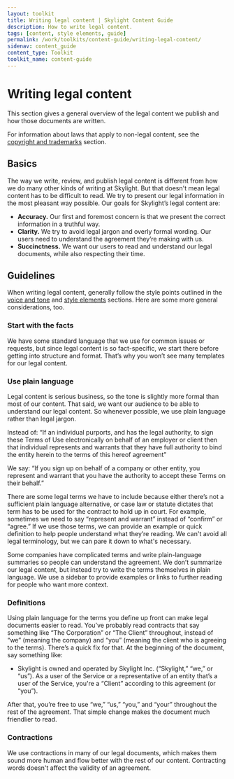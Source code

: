 ```yaml
---
layout: toolkit
title: Writing legal content | Skylight Content Guide
description: How to write legal content.
tags: [content, style elements, guide]
permalink: /work/toolkits/content-guide/writing-legal-content/
sidenav: content_guide
content_type: Toolkit
toolkit_name: content-guide
---
```


# Writing legal content

This section gives a general overview of the legal content we publish and how those documents are written.

For information about laws that apply to non-legal content, see the [copyright and trademarks](/work/toolkits/content-guide/copyright-and-trademarks/) section.


## Basics

The way we write, review, and publish legal content is different from how we do many other kinds of writing at Skylight. But that doesn't mean legal content has to be difficult to read. We try to present our legal information in the most pleasant way possible. Our goals for Skylight’s legal content are:

* **Accuracy.** Our first and foremost concern is that we present the correct information in a truthful way.
* **Clarity.** We try to avoid legal jargon and overly formal wording. Our users need to understand the agreement they’re making with us.
* **Succinctness.** We want our users to read and understand our legal documents, while also respecting their time.


## Guidelines

When writing legal content, generally follow the style points outlined in the [voice and tone](#heading=h.8m6mnoqhx8sz) and [style elements](/work/toolkits/content-guide/style-elements/) sections. Here are some more general considerations, too.


### Start with the facts

We have some standard language that we use for common issues or requests, but since legal content is so fact-specific, we start there before getting into structure and format. That’s why you won’t see many templates for our legal content.


### Use plain language

Legal content is serious business, so the tone is slightly more formal than most of our content. That said, we want our audience to be able to understand our legal content. So whenever possible, we use plain language rather than legal jargon.

Instead of: “If an individual purports, and has the legal authority, to sign these Terms of Use electronically on behalf of an employer or client then that individual represents and warrants that they have full authority to bind the entity herein to the terms of this hereof agreement”

We say: “If you sign up on behalf of a company or other entity, you represent and warrant that you have the authority to accept these Terms on their behalf.”

There are some legal terms we have to include because either there’s not a sufficient plain language alternative, or case law or statute dictates that term has to be used for the contract to hold up in court. For example, sometimes we need to say “represent and warrant” instead of “confirm” or “agree.” If we use those terms, we can provide an example or quick definition to help people understand what they’re reading. We can't avoid all legal terminology, but we can pare it down to what's necessary.

Some companies have complicated terms and write plain-language summaries so people can understand the agreement. We don’t summarize our legal content, but instead try to write the terms themselves in plain language. We use a sidebar to provide examples or links to further reading for people who want more context.


### Definitions

Using plain language for the terms you define up front can make legal documents easier to read. You’ve probably read contracts that say something like “The Corporation” or “The Client” throughout, instead of “we” (meaning the company) and “you” (meaning the client who is agreeing to the terms). There’s a quick fix for that. At the beginning of the document, say something like:

* Skylight is owned and operated by Skylight Inc. (“Skylight,” “we,” or “us”). As a user of the Service or a representative of an entity that’s a user of the Service, you're a “Client” according to this agreement (or “you”).

After that, you’re free to use “we,” “us,” “you,” and “your” throughout the rest of the agreement. That simple change makes the document much friendlier to read.


### Contractions

We use contractions in many of our legal documents, which makes them sound more human and flow better with the rest of our content. Contracting words doesn't affect the validity of an agreement.


